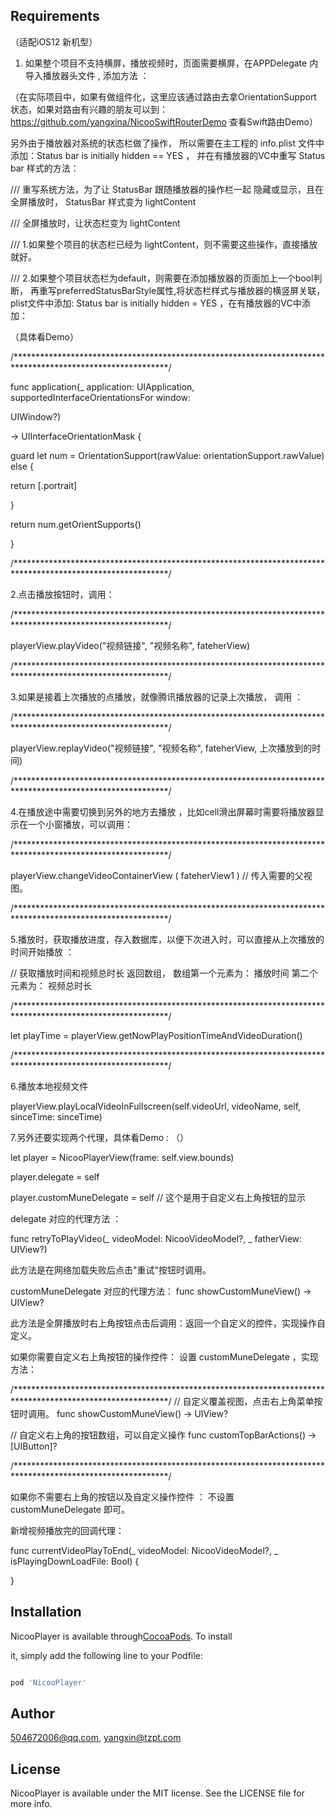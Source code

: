 ## Requirements


（适配iOS12 新机型）

1.  如果整个项目不支持横屏，播放视频时，页面需要横屏，在APPDelegate 内导入播放器头文件 , 添加方法 ：

（在实际项目中，如果有做组件化，这里应该通过路由去拿OrientationSupport 状态，如果对路由有兴趣的朋友可以到：https://github.com/yangxina/NicooSwiftRouterDemo  查看Swift路由Demo） 



另外由于播放器对系统的状态栏做了操作， 所以需要在主工程的 info.plist 文件中添加：Status bar is initially hidden == YES ， 并在有播放器的VC中重写 Status bar 样式的方法：





/// 重写系统方法，为了让 StatusBar 跟随播放器的操作栏一起 隐藏或显示，且在全屏播放时， StatusBar 样式变为 lightContent


/// 全屏播放时，让状态栏变为 lightContent

/// 1.如果整个项目的状态栏已经为 lightContent，则不需要这些操作，直接播放就好。

/// 2.如果整个项目状态栏为default，则需要在添加播放器的页面加上一个bool判断， 再重写preferredStatusBarStyle属性,将状态栏样式与播放器的横竖屏关联，plist文件中添加: Status bar is initially hidden = YES   ，在有播放器的VC中添加： 


（具体看Demo）

/***********************************************************************************************************/

func application(_ application: UIApplication, supportedInterfaceOrientationsFor window: 

UIWindow?)

-> UIInterfaceOrientationMask {

guard let num =  OrientationSupport(rawValue: orientationSupport.rawValue) else {

return [.portrait]

}

return num.getOrientSupports()  

}

/***********************************************************************************************************/

2.点击播放按钮时，调用：

/***********************************************************************************************************/

playerView.playVideo("视频链接", "视频名称", fateherView)

/***********************************************************************************************************/

3.如果是接着上次播放的点播放，就像腾讯播放器的记录上次播放， 调用 ：

/***********************************************************************************************************/

playerView.replayVideo("视频链接", "视频名称", fateherView, 上次播放到的时间)

/***********************************************************************************************************/

4.在播放途中需要切换到另外的地方去播放 ，比如cell滑出屏幕时需要将播放器显示在一个小窗播放，可以调用：

/***********************************************************************************************************/

playerView.changeVideoContainerView ( fateherView1 )  // 传入需要的父视图。

/***********************************************************************************************************/

5.播放时，获取播放进度，存入数据库，以便下次进入时，可以直接从上次播放的时间开始播放 ： 

// 获取播放时间和视频总时长  返回数组， 数组第一个元素为： 播放时间    第二个元素为： 视频总时长

/***********************************************************************************************************/

let playTime =  playerView.getNowPlayPositionTimeAndVideoDuration()

/***********************************************************************************************************/

6.播放本地视频文件

playerView.playLocalVideoInFullscreen(self.videoUrl, videoName, self, sinceTime: sinceTime)



7.另外还要实现两个代理，具体看Demo  :  （）

let player = NicooPlayerView(frame: self.view.bounds)

player.delegate = self 

player.customMuneDelegate = self        // 这个是用于自定义右上角按钮的显示

delegate 对应的代理方法 ： 

func retryToPlayVideo(_ videoModel: NicooVideoModel?, _ fatherView: UIView?) 

此方法是在网络加载失败后点击"重试"按钮时调用。

customMuneDelegate 对应的代理方法：  func showCustomMuneView() -> UIView?

此方法是全屏播放时右上角按钮点击后调用：返回一个自定义的控件，实现操作自定义。

如果你需要自定义右上角按钮的操作控件： 设置    customMuneDelegate  ，实现方法： 

/***********************************************************************************************************/
// 自定义覆盖视图，点击右上角菜单按钮时调用。
func showCustomMuneView() -> UIView?


// 自定义右上角的按钮数组，可以自定义操作
func customTopBarActions() -> [UIButton]? 

/***********************************************************************************************************/



如果你不需要右上角的按钮以及自定义操作控件 ： 不设置 customMuneDelegate 即可。

新增视频播放完的回调代理：

func currentVideoPlayToEnd(_ videoModel: NicooVideoModel?, _ isPlayingDownLoadFile: Bool) {

}

## Installation

NicooPlayer is available through[CocoaPods](https://cocoapods.org). To install

it, simply add the following line to your Podfile:

```ruby

pod 'NicooPlayer'

```

## Author

504672006@qq.com, yangxin@tzpt.com

## License

NicooPlayer is available under the MIT license. See the LICENSE file for more info.
